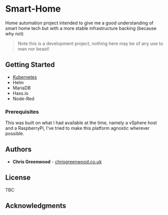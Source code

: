 # Smart-Home

Home automation project intended to give me a good understanding of smart home tech but with a more stable infrastructure backing (because why not)

>Note this is a development project, nothing here may be of any use to man nor beast!

## Getting Started

* [Kubernetes](docs/kubernetes.md)
* Helm
* MariaDB
* Hass.io
* Node-Red

### Prerequisites

This was built on what I had available at the time, namely a vSphere host and a RaspberryPi, I've tried to make this platform agnostic wherever possible.

## Authors

* **Chris Greenwood** - [chrisgreenwood.co.uk](https://www.chrisgreenwood.co.uk)

## License

TBC

## Acknowledgments


